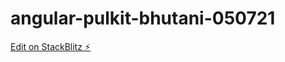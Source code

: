 # angular-pulkit-bhutani-050721

[Edit on StackBlitz ⚡️](https://stackblitz.com/edit/angular-pulkit-bhutani-050721)